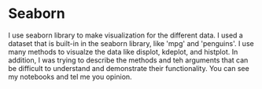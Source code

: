 # Seaborn
I use seaborn library to make visualization for the different data. I used a dataset that is built-in in the seaborn library, like 'mpg' and 'penguins'.
I use many methods to visualze the data like displot, kdeplot, and histplot. In addition, I was trying to describe the methods and teh arguments that can be difficult to understand and demonstrate their functionality.
You can see my notebooks and tel me you opinion.
